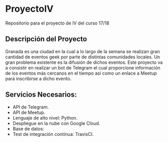 # ProyectoIV

Repositorio para el proyecto de IV del curso 17/18

## Descripción del Proyecto

Granada es una ciudad en la cual a lo largo de la semana se realizan gran cantidad de eventos geek por parte de distintas comunidades locales. Un gran problema existente es la difusión de dichos eventos. Este proyecto va a consistir en realizar un bot de Telegram el cual proporcione información de los eventos más cercanos en el tiempo así como un enlace a Meetup para inscribirse a dicho evento.

## Servicios Necesarios:

* API de Telegram.
* API de Meetup.
* Lenguaje de alto nivel: Python.
* Despliegue en la nube con Google Cloud.
* Base de datos:
* Test de integración contínua: TravisCI.
